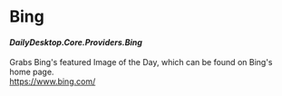 # Bing
#### *DailyDesktop.Core.Providers.Bing*

Grabs Bing's featured Image of the Day, which can be found on Bing's home page.<br />
https://www.bing.com/
